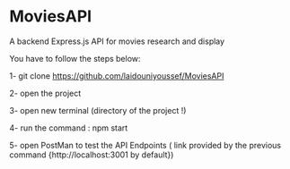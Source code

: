 # MoviesAPI
A backend Express.js API for movies research and display 

 
You have to follow the steps below:

1- git clone https://github.com/laidouniyoussef/MoviesAPI

2- open the project

3- open new terminal (directory of the project !)

4- run the command : npm start

5- open PostMan to test the API Endpoints ( link provided by the previous command {http://localhost:3001 by default})
